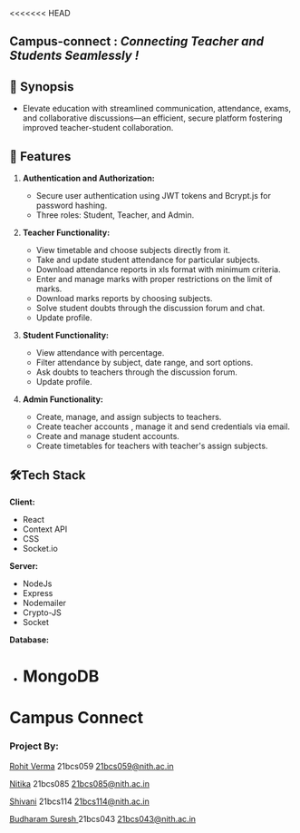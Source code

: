 <<<<<<< HEAD

## Campus-connect : _Connecting Teacher and Students Seamlessly !_

## 📑 Synopsis

- Elevate education with streamlined communication, attendance, exams, and collaborative discussions—an efficient, secure platform fostering improved teacher-student collaboration.

## 📜 Features

1. **Authentication and Authorization:**

   - Secure user authentication using JWT tokens and Bcrypt.js for password hashing.
   - Three roles: Student, Teacher, and Admin.

2. **Teacher Functionality:**

   - View timetable and choose subjects directly from it.
   - Take and update student attendance for particular subjects.
   - Download attendance reports in xls format with minimum criteria.
   - Enter and manage marks with proper restrictions on the limit of marks.
   - Download marks reports by choosing subjects.
   - Solve student doubts through the discussion forum and chat.
   - Update profile.

3. **Student Functionality:**

   - View attendance with percentage.
   - Filter attendance by subject, date range, and sort options.
   - Ask doubts to teachers through the discussion forum.
   - Update profile.

4. **Admin Functionality:**
   - Create, manage, and assign subjects to teachers.
   - Create teacher accounts , manage it and send credentials via email.
   - Create and manage student accounts.
   - Create timetables for teachers with teacher's assign subjects.

## 🛠️Tech Stack

**Client:**

- React
- Context API
- CSS
- Socket.io

**Server:**

- NodeJs
- Express
- Nodemailer
- Crypto-JS
- Socket

**Database:**

- # MongoDB

# Campus Connect

### Project By:

<a href="https://github.com/rajputrv">Rohit Verma</a> <label>21bcs059</label> <email>21bcs059@nith.ac.in </email>

<a href="https://github.com/Nitika085">Nitika</a> <label>21bcs085</label> <email>21bcs085@nith.ac.in </email>

<a href="https://github.com/shivani123-web"> Shivani</a> <label>21bcs114</label> <email>21bcs114@nith.ac.in </email>

<a href="https://github.com/Sureshseervi90">Budharam Suresh </a> <label>21bcs043</label> <email>21bcs043@nith.ac.in </email>
